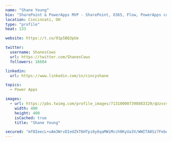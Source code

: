 ```yaml
---
name: "Shane Young"
bio: "SharePoint & PowerApps MVP - SharePoint, O365, Flow, PowerApps consulting? @PowerApps911 | Pure Snark? You found it."
location: Cincinnati, OH
type: "profile"
heat: 133

website: https://t.co/91p5BQ3pUe

twitter:
  username: ShanesCows
  url: https://twitter.com/ShanesCows
  followers: 16684

linkedin:
  url: https://www.linkedin.com/in/cincyshane

topics:
  - Power Apps

images:
  - url: https://pbs.twimg.com/profile_images/713100007398883329/qUzvsvQ3_400x400.jpg
    width: 400
    height: 400
    isCached: true
    title: "Shane Young"

secured: "mf8IeecL+uAm3WrvDIeUZkT6HTpi0y6qaMWiMcch0KyUa3V/WWITA0Sz7FebdRDVq5aJJfi72wfEoBESmWqSUO65Ux13zwEf4BydmWCjzIG8dlZiSAZpLc0CRvowIsEsFAnhCf3REgkNuJvdcEGb/VfIZfpBiPy6gc8AkeBxwYxeliLcDIBzaudoHNm9RbxmsR+SGFA9buW++301VP2p7rN1MrjqC5CaCdFoE9zkEvUIp0TXRv7bi+bxSwYb8U0n5IOMvpsX6FMgCDqRW540pyPQI48ijlBqiTb/tdrq5cm758RElKbjr8iVEJ5pRyk3dUrCK9HzPtxwdUtqKM/EsQnecNZJUdy6gj5BMYoYOPAAClxoM/iEWyZH2xHyfYZViXaiufwXboDo4g+nY7cEMWXpA7qd/eFXZM5dBSlIWW0=;H960chrH0Xe3KvmWYutOGw=="
---
```


